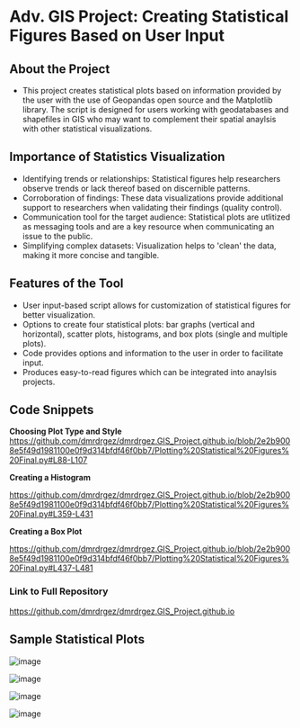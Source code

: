 # Adv. GIS Project: Creating Statistical Figures Based on User Input

## About the Project
- This project creates statistical plots based on information provided by the user with the use of Geopandas open source and the Matplotlib library. The script is designed for users working with geodatabases and shapefiles in GIS who may want to complement their spatial anaylsis with other statistical visualizations.

## Importance of Statistics Visualization
- Identifying trends or relationships: Statistical figures help researchers observe trends or lack thereof based on discernible patterns. 
- Corroboration of findings: These data visualizations provide additional support to researchers when validating their findings (quality control).
- Communication tool for the target audience: Statistical plots are utlitized as messaging tools and are a key resource when communicating an issue to the public. 
- Simplifying complex datasets: Visualization helps to 'clean' the data, making it more concise and tangible.


## Features of the Tool
- User input-based script allows for customization of statistical figures for better visualization. 
- Options to create four statistical plots: bar graphs (vertical and horizontal), scatter plots, histograms, and box plots (single and multiple plots).
- Code provides options and information to the user in order to facilitate input.
- Produces easy-to-read figures which can be integrated into anaylsis projects.

## Code Snippets

**Choosing Plot Type and Style**
https://github.com/dmrdrgez/dmrdrgez.GIS_Project.github.io/blob/2e2b9008e5f49d1981100e0f9d314bfdf46f0bb7/Plotting%20Statistical%20Figures%20Final.py#L88-L107

**Creating a Histogram**

https://github.com/dmrdrgez/dmrdrgez.GIS_Project.github.io/blob/2e2b9008e5f49d1981100e0f9d314bfdf46f0bb7/Plotting%20Statistical%20Figures%20Final.py#L359-L431

**Creating a Box Plot**

https://github.com/dmrdrgez/dmrdrgez.GIS_Project.github.io/blob/2e2b9008e5f49d1981100e0f9d314bfdf46f0bb7/Plotting%20Statistical%20Figures%20Final.py#L437-L481

### Link to Full Repository
https://github.com/dmrdrgez/dmrdrgez.GIS_Project.github.io

## Sample Statistical Plots

![image](https://github.com/user-attachments/assets/14cbc0c1-d643-42b8-bbdb-3db136dbd215)

![image](https://github.com/user-attachments/assets/3643e859-3a85-4d80-a338-120af1af93a5)

![image](https://github.com/user-attachments/assets/0ef42272-85f1-4134-a752-f87ed0dfc87f)

![image](https://github.com/user-attachments/assets/88090c85-4d9a-4745-a013-5b8f9b986b74)





